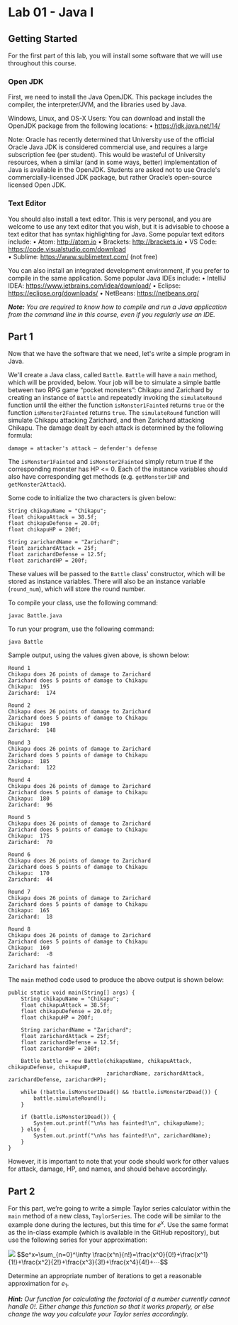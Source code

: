 # Lab 01 - Java I
## Getting Started
For the first part of this lab, you will install some software that we will use throughout this course.

### Open JDK
First, we need to install the Java OpenJDK.  This package includes the compiler, the interpreter/JVM, and the libraries used by Java.

Windows, Linux, and OS-X Users:
You can download and install the OpenJDK package from the following locations: 
•	https://jdk.java.net/14/ 

Note:  Oracle has recently determined that University use of the official Oracle Java JDK is considered commercial use, and requires a large subscription fee (per student).  This would be wasteful of University resources, when a similar (and in some ways, better) implementation of Java is available in the OpenJDK.  Students are asked not to use Oracle's commercially-licensed JDK package, but rather Oracle’s open-source licensed Open JDK.

### Text Editor
You should also install a text editor.  This is very personal, and you are welcome to use any text editor that you wish, but it is advisable to choose a text editor that has syntax highlighting for Java.  Some popular text editors include:
•	Atom:  		http://atom.io 
•	Brackets:	http://brackets.io 
•	VS Code:	https://code.visualstudio.com/download  
•	Sublime:	https://www.sublimetext.com/ (not free)

You can also install an integrated development environment, if you prefer to compile in the same application.  Some popular Java IDEs include:
•	IntelliJ IDEA:	https://www.jetbrains.com/idea/download/ 
•	Eclipse:		https://eclipse.org/downloads/ 
•	NetBeans:	https://netbeans.org/ 

_**Note:**  You are required to know how to compile and run a Java application from the command line in this course, even if you regularly use an IDE._

## Part 1
Now that we have the software that we need, let's write a simple program in Java.

We'll create a Java class, called `Battle`.  `Battle` will have a `main` method, which will be provided, below.  Your job will be to simulate a simple battle between two RPG game “pocket monsters”: Chikapu and Zarichard by creating an instance of `Battle` and repeatedly invoking the `simulateRound` function until the either the function `isMonster1Fainted` returns `true` or the function `isMonster2Fainted` returns `true`.  The `simulateRound` function will simulate Chikapu attacking Zarichard, and then Zarichard attacking Chikapu.  The damage dealt by each attack is determined by the following formula:

`damage = attacker's attack – defender's defense`

The `isMonster1Fainted` and `isMonster2Fainted` simply return true if the corresponding monster has HP <= 0.  Each of the instance variables should also have corresponding get methods (e.g. `getMonster1HP` and `getMonster2Attack`).

Some code to initialize the two characters is given below:

```
String chikapuName = "Chikapu";
float chikapuAttack = 38.5f;
float chikapuDefense = 20.0f;
float chikapuHP = 200f;

String zarichardName = "Zarichard";
float zarichardAttack = 25f;
float zarichardDefense = 12.5f;
float zarichardHP = 200f;
```
These values will be passed to the `Battle` class' constructor, which will be stored as instance variables.  There will also be an instance variable (`round_num`), which will store the round number.

To compile your class, use the following command:

`javac Battle.java`

To run your program, use the following command:

`java Battle`

Sample output, using the values given above, is shown below:

```
Round 1
Chikapu does 26 points of damage to Zarichard
Zarichard does 5 points of damage to Chikapu
Chikapu:  195
Zarichard:  174

Round 2
Chikapu does 26 points of damage to Zarichard
Zarichard does 5 points of damage to Chikapu
Chikapu:  190
Zarichard:  148

Round 3
Chikapu does 26 points of damage to Zarichard
Zarichard does 5 points of damage to Chikapu
Chikapu:  185
Zarichard:  122

Round 4
Chikapu does 26 points of damage to Zarichard
Zarichard does 5 points of damage to Chikapu
Chikapu:  180
Zarichard:  96

Round 5
Chikapu does 26 points of damage to Zarichard
Zarichard does 5 points of damage to Chikapu
Chikapu:  175
Zarichard:  70

Round 6
Chikapu does 26 points of damage to Zarichard
Zarichard does 5 points of damage to Chikapu
Chikapu:  170
Zarichard:  44

Round 7
Chikapu does 26 points of damage to Zarichard
Zarichard does 5 points of damage to Chikapu
Chikapu:  165
Zarichard:  18

Round 8
Chikapu does 26 points of damage to Zarichard
Zarichard does 5 points of damage to Chikapu
Chikapu:  160
Zarichard:  -8

Zarichard has fainted!
```

The `main` method code used to produce the above output is shown below:

```
public static void main(String[] args) {
    String chikapuName = "Chikapu";
    float chikapuAttack = 38.5f;
    float chikapuDefense = 20.0f;
    float chikapuHP = 200f;

    String zarichardName = "Zarichard";
    float zarichardAttack = 25f;
    float zarichardDefense = 12.5f;
    float zarichardHP = 200f;

    Battle battle = new Battle(chikapuName, chikapuAttack, chikapuDefense, chikapuHP, 
                               zarichardName, zarichardAttack, zarichardDefense, zarichardHP);

    while (!battle.isMonster1Dead() && !battle.isMonster2Dead()) {
        battle.simulateRound();
    }

    if (battle.isMonster1Dead()) {
        System.out.printf("\n%s has fainted!\n", chikapuName);
    } else {
        System.out.printf("\n%s has fainted!\n", zarichardName);
    }
}
```
However, it is important to note that your code should work for other values for attack, damage, HP, and names, and should behave accordingly.

## Part 2
For this part, we’re going to write a simple Taylor series calculator within the `main` method of a new class, `TaylorSeries`.  The code will be similar to the example done during the lectures, but this time for $e^x$.  Use the same format as the in-class example (which is available in the GitHub repository), but use the following series for your approximation:

<img src="https://render.githubusercontent.com/render/math?math=e^x=\sum_{n=0}^\infty \frac{x^n}{n!}=\frac{x^0}{0!}+\frac{x^1}{1!}+\frac{x^2}{2!}+\frac{x^3}{3!}+\frac{x^4}{4!}+⋯">
$$e^x=\sum_{n=0}^\infty \frac{x^n}{n!}=\frac{x^0}{0!}+\frac{x^1}{1!}+\frac{x^2}{2!}+\frac{x^3}{3!}+\frac{x^4}{4!}+⋯$$

Determine an appropriate number of iterations to get a reasonable approximation for $e_1$.

_**Hint:**  Our function for calculating the factorial of a number currently cannot handle 0!.  Either change this function so that it works properly, or else change the way you calculate your Taylor series accordingly._